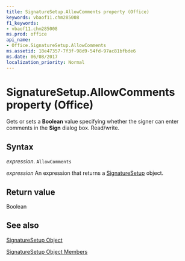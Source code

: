 ```yaml
---
title: SignatureSetup.AllowComments property (Office)
keywords: vbaof11.chm285008
f1_keywords:
- vbaof11.chm285008
ms.prod: office
api_name:
- Office.SignatureSetup.AllowComments
ms.assetid: 18e47357-7f3f-98d9-54fd-97ac81bfbde6
ms.date: 06/08/2017
localization_priority: Normal
---
```



# SignatureSetup.AllowComments property (Office)

Gets or sets a  **Boolean** value specifying whether the signer can enter comments in the **Sign** dialog box. Read/write.


## Syntax

_expression_. `AllowComments`

 _expression_ An expression that returns a [SignatureSetup](Office.SignatureSetup.md) object.


## Return value

Boolean


## See also


[SignatureSetup Object](Office.SignatureSetup.md)



[SignatureSetup Object Members](./overview/Library-Reference/signaturesetup-members-office.md)

